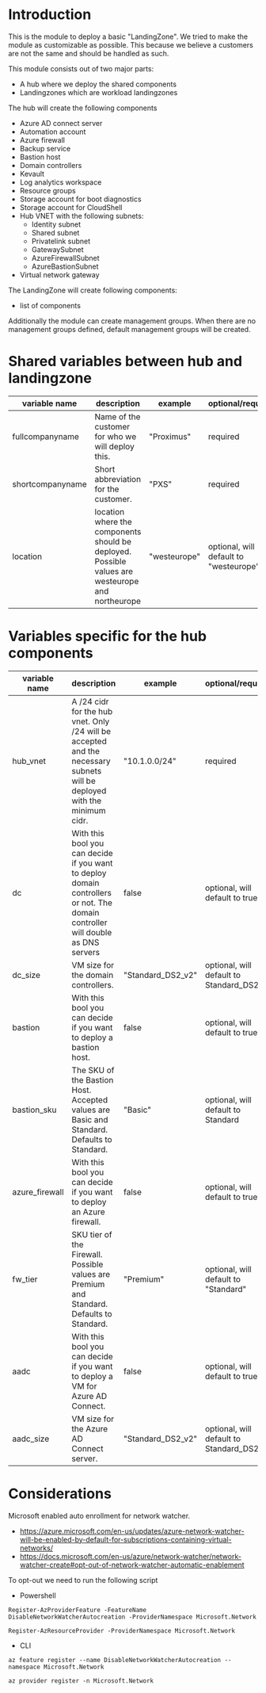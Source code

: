 # Introduction
This is the module to deploy a basic "LandingZone". We tried to make the module as customizable as possible. This because we believe a customers are not the same and should be handled as such.

This module consists out of two major parts:
- A hub where we deploy the shared components
- Landingzones which are workload landingzones

The hub will create the following components
- Azure AD connect server
- Automation account
- Azure firewall
- Backup service
- Bastion host
- Domain controllers
- Kevault
- Log analytics workspace
- Resource groups
- Storage account for boot diagnostics
- Storage account for CloudShell
- Hub VNET with the following subnets:
    - Identity subnet
    - Shared subnet
    - Privatelink subnet
    - GatewaySubnet
    - AzureFirewallSubnet
    - AzureBastionSubnet
- Virtual network gateway

The LandingZone will create following components:
- list of components

Additionally the module can create management groups.
When there are no management groups defined, default management groups will be created.

# Shared variables between hub and landingzone
variable name | description | example | optional/required | type
--- | --- | --- | --- | ---
fullcompanyname | Name of the customer for who we will deploy this. | "Proximus" | required | `string`
shortcompanyname | Short abbreviation for the customer. | "PXS" | required | `string`
location | location where the components should be deployed. Possible values are westeurope and northeurope | "westeurope" | optional, will default to "westeurope" | `string`

# Variables specific for the hub components
variable name | description | example | optional/required | type
--- | --- | --- | --- | ---
hub_vnet | A /24 cidr for the hub vnet. Only /24 will be accepted and the necessary subnets will be deployed with the minimum cidr. | "10.1.0.0/24" | required | `string`
dc | With this bool you can decide if you want to deploy domain controllers or not. The domain controller will double as DNS servers | false | optional, will default to true | `bool`
dc_size | VM size for the domain controllers. | "Standard_DS2_v2" | optional, will default to Standard_DS2_v2 | `string`
bastion | With this bool you can decide if you want to deploy a bastion host. | false | optional, will default to true | `bool`
bastion_sku | The SKU of the Bastion Host. Accepted values are Basic and Standard. Defaults to Standard. | "Basic" | optional, will default to Standard | `string`
azure_firewall | With this bool you can decide if you want to deploy an Azure firewall. | false | optional, will default to true | `bool`
fw_tier | SKU tier of the Firewall. Possible values are Premium and Standard. Defaults to Standard. | "Premium" | optional, will default to "Standard" | `string`
aadc | With this bool you can decide if you want to deploy a VM for Azure AD Connect. | false | optional, will default to true | `bool`
aadc_size | VM size for the Azure AD Connect server. | "Standard_DS2_v2" | optional, will default to Standard_DS2_v2 | `string`

# Considerations
Microsoft enabled auto enrollment for network watcher. 
- https://azure.microsoft.com/en-us/updates/azure-network-watcher-will-be-enabled-by-default-for-subscriptions-containing-virtual-networks/
- https://docs.microsoft.com/en-us/azure/network-watcher/network-watcher-create#opt-out-of-network-watcher-automatic-enablement

To opt-out we need to run the following script

- Powershell

`Register-AzProviderFeature -FeatureName DisableNetworkWatcherAutocreation -ProviderNamespace Microsoft.Network`

`Register-AzResourceProvider -ProviderNamespace Microsoft.Network`

- CLI

`az feature register --name DisableNetworkWatcherAutocreation --namespace Microsoft.Network`

`az provider register -n Microsoft.Network`